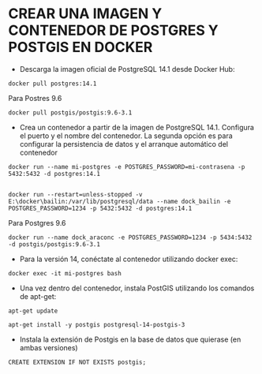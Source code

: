 # CREAR UNA IMAGEN Y CONTENEDOR DE POSTGRES  Y POSTGIS EN DOCKER

* Descarga la imagen oficial de PostgreSQL 14.1 desde Docker Hub:
```
docker pull postgres:14.1

```
Para Postres 9.6

```
docker pull postgis/postgis:9.6-3.1

```



* Crea un contenedor a partir de la imagen de PostgreSQL 14.1. Configura el puerto y el nombre del contenedor.
La segunda opción es para configurar la persistencia de datos y el arranque automático del contenedor
```
docker run --name mi-postgres -e POSTGRES_PASSWORD=mi-contrasena -p 5432:5432 -d postgres:14.1


docker run --restart=unless-stopped -v E:\docker\bailin:/var/lib/postgresql/data --name dock_bailin -e POSTGRES_PASSWORD=1234 -p 5432:5432 -d postgres:14.1
```

Para Postgres 9.6

```
docker run --name dock_araconc -e POSTGRES_PASSWORD=1234 -p 5434:5432 -d postgis/postgis:9.6-3.1

```



* Para la versión 14, conéctate al contenedor utilizando docker exec:
```
docker exec -it mi-postgres bash

```

* Una vez dentro del contenedor, instala PostGIS utilizando los comandos de apt-get:
```
apt-get update

```
```
apt-get install -y postgis postgresql-14-postgis-3

```

* Instala la extensión de Postgis en la base de datos que quierase (en ambas versiones)
```
CREATE EXTENSION IF NOT EXISTS postgis;

```
